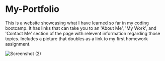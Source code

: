 # My-Portfolio

This is a website showcasing what I have learned so far in my coding bootcamp. It has links that can take you to an 'About Me', 'My Work', and 'Contact Me' section of the page with relevent information regarding those topics. Includes a picture that doubles as a link to my first homework assignment. 



![Screenshot (2)](https://github.com/Pwhitlock131/prework-study-guide/assets/139918601/6ba595af-9ced-4090-bda0-88ee7180525f)


